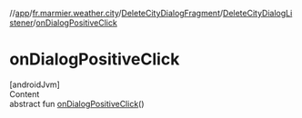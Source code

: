 //[app](../../../../index.md)/[fr.marmier.weather.city](../../index.md)/[DeleteCityDialogFragment](../index.md)/[DeleteCityDialogListener](index.md)/[onDialogPositiveClick](on-dialog-positive-click.md)



# onDialogPositiveClick  
[androidJvm]  
Content  
abstract fun [onDialogPositiveClick](on-dialog-positive-click.md)()  



